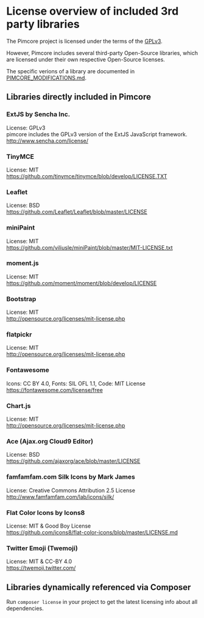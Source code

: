 # License overview of included 3rd party libraries

The Pimcore project is licensed under the terms of the [GPLv3](LICENSE.md).


However, Pimcore includes several third-party Open-Source libraries, 
which are licensed under their own respective Open-Source licenses.

The specific verions of a library are documented in
[PIMCORE_MODIFICATIONS.md](bundles/AdminBundle/public/js/lib/PIMCORE_MODIFICATIONS.md).

## Libraries directly included in Pimcore

### ExtJS by Sencha Inc.
License: GPLv3  
pimcore includes the GPLv3 version of the ExtJS JavaScript framework.  
http://www.sencha.com/license/  

### TinyMCE
License: MIT
https://github.com/tinymce/tinymce/blob/develop/LICENSE.TXT

### Leaflet 
License: BSD  
https://github.com/Leaflet/Leaflet/blob/master/LICENSE 

### miniPaint
License: MIT  
https://github.com/viliusle/miniPaint/blob/master/MIT-LICENSE.txt

### moment.js
License: MIT  
https://github.com/moment/moment/blob/develop/LICENSE

### Bootstrap
License: MIT  
http://opensource.org/licenses/mit-license.php

### flatpickr
License: MIT  
http://opensource.org/licenses/mit-license.php

### Fontawesome 
Icons: CC BY 4.0, Fonts: SIL OFL 1.1, Code: MIT License  
https://fontawesome.com/license/free

### Chart.js
License: MIT  
http://opensource.org/licenses/mit-license.php

### Ace (Ajax.org Cloud9 Editor)
License: BSD  
https://github.com/ajaxorg/ace/blob/master/LICENSE

### famfamfam.com Silk Icons by Mark James
License: Creative Commons Attribution 2.5 License  
http://www.famfamfam.com/lab/icons/silk/

### Flat Color Icons by Icons8
License: MIT & Good Boy License  
https://github.com/icons8/flat-color-icons/blob/master/LICENSE.md

### Twitter Emoji (Twemoji)
License: MIT & CC-BY 4.0  
https://twemoji.twitter.com/


## Libraries dynamically referenced via Composer

Run `composer license` in your project to get the latest licensing info about all dependencies. 
